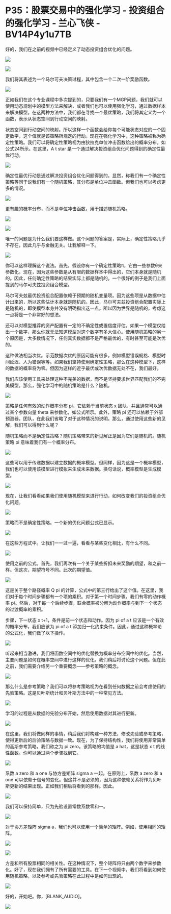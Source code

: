 # P35：股票交易中的强化学习 - 投资组合的强化学习 - 兰心飞侠 - BV14P4y1u7TB

好的，我们在之前的视频中已经定义了动态投资组合优化的问题。

![](img/1609815f75ad65b2acccd2e7d59a4a5e_1.png)

![](img/1609815f75ad65b2acccd2e7d59a4a5e_2.png)

我们将其表述为一个马尔可夫决策过程，其中包含一个二次一阶奖励函数。

![](img/1609815f75ad65b2acccd2e7d59a4a5e_4.png)

正如我们在这个专业课程中多次提到的，只要我们有一个MGP问题，我们就可以使用动态规划中的模型方法来解决，或者我们也可以使用强化学习，通过数据样本来解决模型。在这两种方法中，我们都在寻找一个最优策略，我们将其定义为一个函数，表示从状态空间到行动空间的映射。

状态空间到行动空间的映射。所以这样一个函数会给你每个可能状态对应的一个固定数字，这个值就是该策略所规定的行动。现在在强化学习中，这种策略被称为确定性策略。我们可以将确定性策略视为由狄拉克单位冲击函数给出的概率分布，如公式24所示。在这里，A t star 是一个通过解决投资组合优化问题得到的确定性最优行动。

![](img/1609815f75ad65b2acccd2e7d59a4a5e_6.png)

确定性最优行动是通过解决投资组合优化问题得到的。显然，称我们有一个确定性策略等同于说我们有一个随机策略，其分布是单位冲击函数。但我们也可以考虑更多的情况。

![](img/1609815f75ad65b2acccd2e7d59a4a5e_8.png)

更有趣的概率分布，而不是单位冲击函数，用于描述随机策略。

![](img/1609815f75ad65b2acccd2e7d59a4a5e_10.png)

![](img/1609815f75ad65b2acccd2e7d59a4a5e_11.png)

唯一的问题是为什么我们要这样做。这个问题的答案是，实际上，确定性策略几乎不存在，因此几乎与金融无关。让我解释一下。

![](img/1609815f75ad65b2acccd2e7d59a4a5e_13.png)

你可以这样理解这个说法。首先，假设你有一个确定性策略π，它由一些参数θ来参数化。现在，因为这些参数是从有限的数据样本中得出的，它们本身就是随机的。因此，任何确定性策略的结果实际上都是随机的。一个很好的例子是我们上面提到的马尔可夫兹投资组合模型。

马尔可夫兹最优投资组合配置依赖于预期的随机变量项。因为这些项是从数据中估计出来的，所以这些估计本身就是随机的。因此，马尔可夫兹投资组合配置实际上是随机的，即使模型本身并没有明确指出这一点。所以因为世界是随机的，考虑这一点将是一个非常好的想法。

还可以对模型推荐的资产配置有一定的不确定性或置信度评估。如果一个模型仅给出一个数字，那么你就无法知道模型对这个数字有多大信心。使用随机策略的另一个原因是，大多数情况下，任何真实数据都不是严格最优的，有时甚至可能是次优的。

这种做法相当次优。示范数据次优的原因可能有很多，例如模型错误规格、模型时间延迟、人为错误等等。如果我们坚持使用确定性策略，那么在这种模型下，这样的数据的概率将为零。但因为这样的近乎最优或次优数据无处不在，我们最好。

我们应该使用工具来处理这种不完美的数据，而不是坚持要求世界匹配我们的不完美模型。那么，强化学习中的随机策略是什么？随机。

![](img/1609815f75ad65b2acccd2e7d59a4a5e_15.png)

策略是任何有效的动作概率分布 pi，它依赖于当前状态 x 团队，并且通常可以通过某个参数向量 theta 来参数化，如公式所示。此外，策略 pi 还可以依赖于外部预测器，团队，在此我们省略了对于这种情况的说明。那么，通过使用这些新的见解，我们可以得到什么呢？

随机策略而不是确定性策略？随机策略带来的新见解正是因为它们是随机的。随机策略 pi 意味着我们有一个概率分布。

![](img/1609815f75ad65b2acccd2e7d59a4a5e_17.png)

这些可以用于传递数据以建立数据的概率模型。但同样，因为这是一个概率模型，我们也可以使用该模型进行模拟来生成未来数据。换句话说，概率模型是生成模型。

![](img/1609815f75ad65b2acccd2e7d59a4a5e_19.png)

现在，让我们看看如果我们使用随机模型来进行行动，如何改变我们的投资组合优化问题。

![](img/1609815f75ad65b2acccd2e7d59a4a5e_21.png)

策略而不是确定性策略。一个新的优化问题公式已显示。

![](img/1609815f75ad65b2acccd2e7d59a4a5e_23.png)

在这些方程式中。让我们一一过一遍，看看与某些变化相比，有什么不同。

![](img/1609815f75ad65b2acccd2e7d59a4a5e_25.png)

使用之前的公式。首先，我们再次有一个关于某些折扣未来奖励的期望，和之前一样。但这次，期望符号不同。此次的期望值。

![](img/1609815f75ad65b2acccd2e7d59a4a5e_27.png)

这是关于整个路径概率 Q pi 的计算，公式中的第三行给出了这个值。在这里，我们对于每个时间步骤都有一个项的乘积。对于第一个时间步骤，我们有零的动作概率 pi。然后，对于每一个后续步骤，联合概率被分解为动作概率与到下一个状态的过渡概率的乘积。

步骤，下一状态 x t+1，条件是前一个状态和动作。因为 pi of a t 应该是一个有效的概率分布，我们应该为 pi of a t 添加归一化约束条件。因此，通过这种概率论的公式化，我们做了以下操作。

![](img/1609815f75ad65b2acccd2e7d59a4a5e_29.png)

听起来相当激进。我们将函数空间中的优化替换为概率分布空间中的优化。当然，主要问题是如何在概率空间中进行这样的优化。我们稍后将讨论这个问题。但在此之前，我们需要介绍另一个重要概念——参考策略的概念。

![](img/1609815f75ad65b2acccd2e7d59a4a5e_31.png)

那么什么是参考策略？我们可以将参考策略视为在看到任何数据之前会考虑使用的先验策略。这是贝叶斯统计和贝叶斯方法中的一种常见方法。

![](img/1609815f75ad65b2acccd2e7d59a4a5e_33.png)

学习的过程是从数据的先验分布开始，然后使用数据对其进行更新。

![](img/1609815f75ad65b2acccd2e7d59a4a5e_35.png)

在这里，我们将做同样的事情，稍后我们将构建一种方法，修改先验或参考策略，使得更新后的后验策略与数据一致。现在，为了保持结构性，我们将使用非常简单的高斯参考策略，我们称之为 pi zero。该策略的均值是 a hat，这是状态 x t 的线性函数。你可以通过两个步骤找到它。

![](img/1609815f75ad65b2acccd2e7d59a4a5e_37.png)

系数 a zero 和 a one 与协方差矩阵 sigma a 一起。在原则上，系数 a zero 和 a one 可以依赖于信号的变化。但这并不是必须的，因为这种依赖关系将作为贝叶斯更新的结果出现。正如我们稍后将看到的那样。因此。

![](img/1609815f75ad65b2acccd2e7d59a4a5e_39.png)

我们可以保持简单，只为先验设置常数系数零和一。

![](img/1609815f75ad65b2acccd2e7d59a4a5e_41.png)

对于协方差矩阵 sigma a，我们也可以使用一个简单的矩阵。例如，使用相同的矩阵。

![](img/1609815f75ad65b2acccd2e7d59a4a5e_43.png)

![](img/1609815f75ad65b2acccd2e7d59a4a5e_44.png)

方差和所有股票相同的相关性。在这种情况下，整个矩阵将只由两个数字来参数化。好了，现在我们拥有了所有需要的工具。在下一个视频中，我们将看到如何使用随机策略，以及参考或先验策略在此过程中是如何出现的。

![](img/1609815f75ad65b2acccd2e7d59a4a5e_46.png)

好的，开始吧。你，[BLANK_AUDIO]。

![](img/1609815f75ad65b2acccd2e7d59a4a5e_48.png)
